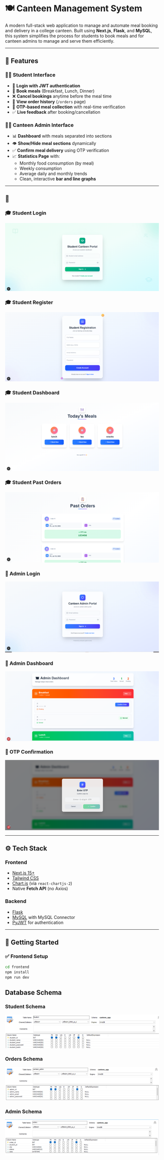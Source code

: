 # 🍽️ Canteen Management System

A modern full-stack web application to manage and automate meal booking and delivery in a college canteen. Built using **Next.js**, **Flask**, and **MySQL**, this system simplifies the process for students to book meals and for canteen admins to manage and serve them efficiently.

---

## 🧩 Features

### 👨‍🎓 Student Interface
- 🔐 **Login with JWT authentication**
- 📅 **Book meals** (Breakfast, Lunch, Dinner)
- ❌ **Cancel bookings** anytime before the meal time
- 🧾 **View order history** (`/orders` page)
- 🔢 **OTP-based meal collection** with real-time verification
- ✅ **Live feedback** after booking/cancellation

### 🧑‍🍳 Canteen Admin Interface
- 📊 **Dashboard** with meals separated into sections
- 👁️ **Show/Hide meal sections** dynamically
- ✅ **Confirm meal delivery** using OTP verification
- 📈 **Statistics Page** with:
  - Monthly food consumption (by meal)
  - Weekly consumption
  - Average daily and monthly trends
  - Clean, interactive **bar and line graphs**

---

## 📸 


### 🎓 Student Login
![Student Login](./images/students_canteen_login.png)

### 🎓 Student Register
![Student Register](./images/students_canteen_register.png)

### 🎓 Student Dashboard
![Student Dashboard](./images/student_dashboard.png)

### 🎓 Student Past Orders
![Student Past orders](./images/students_past_orders.png)

### 🍳 Admin Login
![Admin Login](./images/canteen_admin_login.png)

### 🍳 Admin Dashboard
![Admin Dashboard](./images/admin_dashboard.png)

### 🔐 OTP Confirmation
![Admin OTP Confirmation](./images/admin_dashboard_otp.png)

---

## ⚙️ Tech Stack

### Frontend
- [Next.js 15+](https://nextjs.org/)
- [Tailwind CSS](https://tailwindcss.com/)
- [Chart.js](https://www.chartjs.org/) (via `react-chartjs-2`)
- Native **Fetch API** (no Axios)

### Backend
- [Flask](https://flask.palletsprojects.com/)
- [MySQL](https://www.mysql.com/) with MySQL Connector
- [PyJWT](https://pyjwt.readthedocs.io/en/stable/) for authentication

---

## 🚀 Getting Started

### ✅ Frontend Setup

```bash
cd frontend
npm install
npm run dev
```

## Database Schema 

### Student Schema
![Student Dashboard](./images/student_schema.png)

### Orders Schema
![Student Dashboard](./images/admin_schema.png)

### Admin Schema
![Student Dashboard](./images/orders_schema.png)